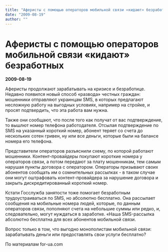 ```yaml
---
title: "Аферисты с помощью операторов мобильной связи «кидают» безработных"
date: "2009-08-19"
author: ""
---
```


# Аферисты с помощью операторов мобильной связи «кидают» безработных

**2009-08-19** 

Аферисты продолжают зарабатывать на кризисе и безработице. Недавно появился новый способ «развода» честных граждан: мошенники отправляют украинцам SMS, в которых предлагают несложную работу на выгодных условиях, например на стройке, и просят подтвердить, что эта работа вам нужна.

Также они сообщают, что после того как получат от вас подтверждение, то вышлют номер телефона работодателя. Отсылая подтверждение по SMS на указанный короткий номер, абонент теряет со счета до нескольких сотен гривен, ну или все деньги, которые были на балансе номера его телефона.

Представители операторов разъяснили схему, по которой работают мошенники. Контент-провайдеры покупают короткие номера у операторов связи, а потом передают за плату мошенникам, тем самым нарушая пункты договора с оператором. Операторы призывают своих абонентов сообщать им о сомнительных рассылках - в таком случае они могут оштрафовать контент-провайдера за нарушение договора и закрыть дискредитированный короткий номер.

Кстати Госслужба занятости тоже помогает безработным трудоустраиваться по SMS, но абсолютно бесплатно. Она рассылает сообщения на мобильные номера людей, которые, по данным операторов связи, пополняют счета на небольшие суммы или редко, и, следовательно, могут нуждаться в заработке. «Наша SMS-рассылка абсолютно бесплатна для всех абонентов мобильной связи.

Вопрос только в том, что выгодно монополистам мобильной связи: зарабатывать деньги или предоставлять свои услуги бесплатно?

По материалам for-ua.com